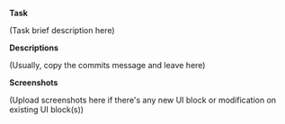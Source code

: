 **Task**

(Task brief description here)

**Descriptions**

(Usually, copy the commits message and leave here)

**Screenshots**

(Upload screenshots here if there's any new UI block or modification on existing UI block(s))
